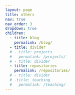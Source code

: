 ```yaml
---
layout: page
title: others
nav: true
nav_order: 3
dropdown: true
children:
  - title: blog
    permalink: /blog/
  - title: divider
  # - title: projects
  #   permalink: /projects/
  # - title: divider
  - title: repositories
    permalink: /repositories/
  # - title: divider
  # -title: teaching
  #   permalink: /teaching/
---
```

